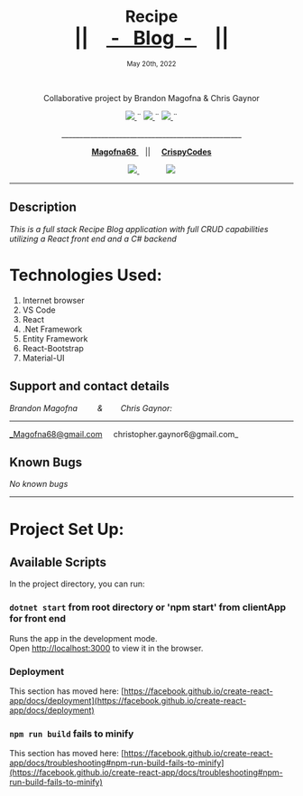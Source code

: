 <h1 align="center">
  Recipe <br/>
  <big>||  &nbsp;&nbsp;&nbsp;<u><b> 
  - &nbsp; Blog &nbsp;- 
  </b></u>&nbsp;&nbsp;&nbsp;  ||</big>
</h1>
<p align="center">
  <small>May 20th, 2022</small>
</p>
<br>
<p align="center">Collaborative project by Brandon Magofna & Chris Gaynor </p>
    <p align="center">
        <a href="https://github.com/Magofna68/Recipe-Builder/graphs/contributors">
            <img src="https://img.shields.io/github/contributors/Magofna68/Recipe-Builder">
        </a>
        ¨
        <a href="https://github.com/Magofna68/MessageBoard.Solution/stargazers">
            <img src="https://img.shields.io/github/license/Magofna68/Help-Que">
        </a>
        ¨
        <a href="https://github.com/Magofna68/Portfolio/issues">
            <img src="https://img.shields.io/github/last-commit/Magofna68/Recipe-Builder">
        </a>
        ¨
<!--         <a href="https://linkedin.com/in/Magofna68">
            <img src="https://img.shields.io/badge/-LinkedIn-black.svg?style=plastic&logo=linkedin&colorB=2867B2">
        </a> -->
    </p>
<p align="center">
    <!-- Project Avatar/Logo -->
      <p align="center">
      __________________________________________________
    </p>
    <p align="center">
        <a href="https://github.com/Magofna68">
            <strong>Magofna68</strong>
        </a>
  &nbsp; &nbsp;|| &nbsp; &nbsp; 
        <a href="https://github.com/ChrispyCodes">
          <strong>CrispyCodes</strong>
        </a>
    </p>
    <p align="center">
          <a href="https://linkedin.com/in/Magofna68">
            <img src="https://img.shields.io/badge/-LinkedIn-black.svg?style=plastic&logo=linkedin&colorB=2867B2">
        </a>
  &nbsp; &nbsp; &nbsp; &nbsp; &nbsp; &nbsp;
          <a href="https://www.linkedin.com/in/christopher-gaynor/">
            <img src="https://img.shields.io/badge/-LinkedIn-black.svg?style=plastic&logo=linkedin&colorB=2867B2">
        </a>
    <br/>


---

## Description

_*This is a full stack Recipe Blog application with full CRUD capabilities utilizing a React front end and a C# backend*_

# Technologies Used:

1. Internet browser
2. VS Code
3. React
4. .Net Framework
5. Entity Framework
6. React-Bootstrap
7. Material-UI

## Support and contact details

_Brandon Magofna &nbsp; &nbsp; &nbsp; &nbsp; & &nbsp; &nbsp; &nbsp; &nbsp;Chris Gaynor:_ <hr/>
_Magofna68@gmail.com &nbsp; &nbsp; christopher.gaynor6@gmail.com_

## Known Bugs

_No known bugs_

---

# Project Set Up:

## Available Scripts

In the project directory, you can run:

### `dotnet start` from root directory or 'npm start' from clientApp for front end

Runs the app in the development mode.\
Open [http://localhost:3000](http://localhost:3000) to view it in the browser.

### Deployment

This section has moved here: [https://facebook.github.io/create-react-app/docs/deployment](https://facebook.github.io/create-react-app/docs/deployment)

### `npm run build` fails to minify

This section has moved here: [https://facebook.github.io/create-react-app/docs/troubleshooting#npm-run-build-fails-to-minify](https://facebook.github.io/create-react-app/docs/troubleshooting#npm-run-build-fails-to-minify)
